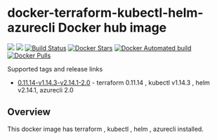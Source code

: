 # docker-terraform-kubectl-helm-azurecli Docker hub image

[![](https://images.microbadger.com/badges/image/subhakarkotta/terraform-kubectl-helm-azurecli.svg)](https://microbadger.com/images/subhakarkotta/terraform-kubectl-helm-azurecli "Get your own image badge on microbadger.com")
[![](https://images.microbadger.com/badges/version/subhakarkotta/terraform-kubectl-helm-azurecli.svg)](https://microbadger.com/images/subhakarkotta/terraform-kubectl-helm-azurecli "Get your own version badge on microbadger.com")
[![Build Status](https://travis-ci.org/subhakarkotta/docker-terraform-kubectl-helm-azurecli.svg?branch=master)](https://travis-ci.org/subhakarkotta/docker-terraform-kubectl-helm-azurecli)
[![Docker Stars](https://img.shields.io/docker/stars/subhakarkotta/terraform-kubectl-helm-azurecli.svg?style=flat)](https://hub.docker.com/r/subhakarkotta/terraform-kubectl-helm-azurecli/)
[![Docker Automated build](https://img.shields.io/docker/automated/subhakarkotta/terraform-kubectl-helm-azurecli.svg?style=flat)]()
[![Docker Pulls](https://img.shields.io/docker/pulls/subhakarkotta/terraform-kubectl-helm-azurecli.svg)]()

Supported tags and release links

* [0.11.14-v1.14.3-v2.14.1-2.0](https://github.com/subhakarkotta/docker-terraform-kubectl-helm-azurecli/releases/tag/0.11.14-v1.14.3-v2.14.1-2.0) - terraform 0.11.14 , kubectl v1.14.3 , helm v2.14.1, azurecli 2.0


## Overview

This docker image has terraform , kubectl , helm , azurecli installed.

